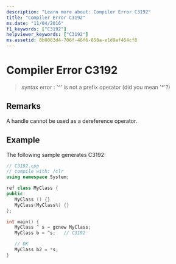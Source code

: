 ```yaml
---
description: "Learn more about: Compiler Error C3192"
title: "Compiler Error C3192"
ms.date: "11/04/2016"
f1_keywords: ["C3192"]
helpviewer_keywords: ["C3192"]
ms.assetid: 8b0083d4-706f-46f6-858a-e1d9af464cf8
---
```

# Compiler Error C3192

> syntax error : '^' is not a prefix operator (did you mean '*'?)

## Remarks

A handle cannot be used as a dereference operator.

## Example

The following sample generates C3192:

```cpp
// C3192.cpp
// compile with: /clr
using namespace System;

ref class MyClass {
public:
   MyClass () {}
   MyClass(MyClass%) {}
};

int main() {
   MyClass ^ s = gcnew MyClass;
   MyClass b = ^s;   // C3192

   // OK
   MyClass b2 = *s;
}
```
